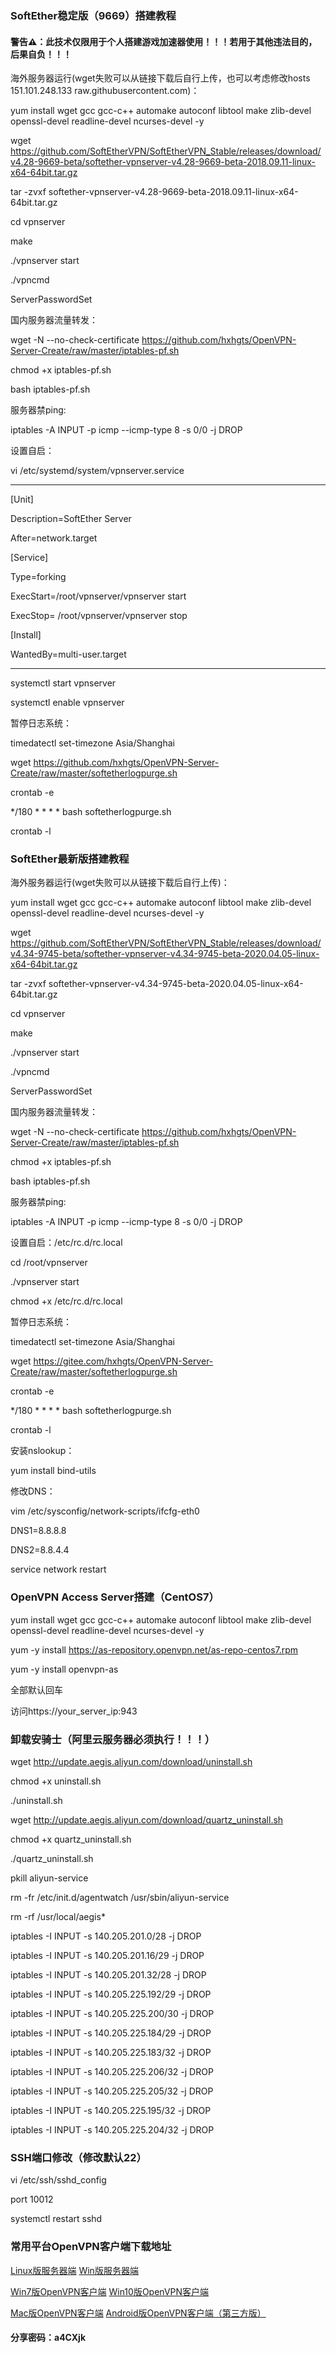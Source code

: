 ### SoftEther稳定版（9669）搭建教程

#### 警告⚠：此技术仅限用于个人搭建游戏加速器使用！！！若用于其他违法目的，后果自负！！！

海外服务器运行(wget失败可以从链接下载后自行上传，也可以考虑修改hosts 151.101.248.133 raw.githubusercontent.com)：

yum install wget gcc gcc-c++ automake autoconf libtool make zlib-devel openssl-devel readline-devel ncurses-devel -y

wget https://github.com/SoftEtherVPN/SoftEtherVPN_Stable/releases/download/v4.28-9669-beta/softether-vpnserver-v4.28-9669-beta-2018.09.11-linux-x64-64bit.tar.gz

tar -zvxf softether-vpnserver-v4.28-9669-beta-2018.09.11-linux-x64-64bit.tar.gz

cd vpnserver

make

./vpnserver start

./vpncmd

ServerPasswordSet

国内服务器流量转发：

wget -N --no-check-certificate https://github.com/hxhgts/OpenVPN-Server-Create/raw/master/iptables-pf.sh

chmod +x iptables-pf.sh

bash iptables-pf.sh

服务器禁ping:

iptables -A INPUT -p icmp --icmp-type 8 -s 0/0 -j DROP

设置自启：

vi /etc/systemd/system/vpnserver.service

--------------------------------------------------

[Unit] 

Description=SoftEther Server 

After=network.target 

[Service] 

Type=forking 

ExecStart=/root/vpnserver/vpnserver start 

ExecStop= /root/vpnserver/vpnserver stop

[Install] 

WantedBy=multi-user.target

--------------------------------------------------

systemctl start vpnserver

systemctl enable vpnserver

暂停日志系统：

timedatectl set-timezone Asia/Shanghai

wget https://github.com/hxhgts/OpenVPN-Server-Create/raw/master/softetherlogpurge.sh

crontab -e

*/180 * * * * bash softetherlogpurge.sh

crontab -l

### SoftEther最新版搭建教程

海外服务器运行(wget失败可以从链接下载后自行上传)：

yum install wget gcc gcc-c++ automake autoconf libtool make zlib-devel openssl-devel readline-devel ncurses-devel -y

wget https://github.com/SoftEtherVPN/SoftEtherVPN_Stable/releases/download/v4.34-9745-beta/softether-vpnserver-v4.34-9745-beta-2020.04.05-linux-x64-64bit.tar.gz

tar -zvxf softether-vpnserver-v4.34-9745-beta-2020.04.05-linux-x64-64bit.tar.gz

cd vpnserver

make

./vpnserver start

./vpncmd

ServerPasswordSet

国内服务器流量转发：

wget -N --no-check-certificate https://github.com/hxhgts/OpenVPN-Server-Create/raw/master/iptables-pf.sh

chmod +x iptables-pf.sh

bash iptables-pf.sh

服务器禁ping:

iptables -A INPUT -p icmp --icmp-type 8 -s 0/0 -j DROP

设置自启：/etc/rc.d/rc.local

cd /root/vpnserver

./vpnserver start

chmod +x /etc/rc.d/rc.local

暂停日志系统：

timedatectl set-timezone Asia/Shanghai

wget https://gitee.com/hxhgts/OpenVPN-Server-Create/raw/master/softetherlogpurge.sh

crontab -e

*/180 * * * * bash softetherlogpurge.sh

crontab -l

安装nslookup：

yum install bind-utils

修改DNS：

vim /etc/sysconfig/network-scripts/ifcfg-eth0

DNS1=8.8.8.8

DNS2=8.8.4.4

service network restart

### OpenVPN Access Server搭建（CentOS7）

yum install wget gcc gcc-c++ automake autoconf libtool make zlib-devel openssl-devel readline-devel ncurses-devel -y

yum -y install https://as-repository.openvpn.net/as-repo-centos7.rpm

yum -y install openvpn-as

全部默认回车

访问https://your_server_ip:943



### 卸载安骑士（阿里云服务器必须执行！！！）

wget http://update.aegis.aliyun.com/download/uninstall.sh

chmod +x uninstall.sh

./uninstall.sh

wget http://update.aegis.aliyun.com/download/quartz_uninstall.sh

chmod +x quartz_uninstall.sh

./quartz_uninstall.sh

pkill aliyun-service

rm -fr /etc/init.d/agentwatch /usr/sbin/aliyun-service

rm -rf /usr/local/aegis*

iptables -I INPUT -s 140.205.201.0/28 -j DROP

iptables -I INPUT -s 140.205.201.16/29 -j DROP

iptables -I INPUT -s 140.205.201.32/28 -j DROP

iptables -I INPUT -s 140.205.225.192/29 -j DROP

iptables -I INPUT -s 140.205.225.200/30 -j DROP

iptables -I INPUT -s 140.205.225.184/29 -j DROP

iptables -I INPUT -s 140.205.225.183/32 -j DROP

iptables -I INPUT -s 140.205.225.206/32 -j DROP

iptables -I INPUT -s 140.205.225.205/32 -j DROP

iptables -I INPUT -s 140.205.225.195/32 -j DROP

iptables -I INPUT -s 140.205.225.204/32 -j DROP

### SSH端口修改（修改默认22）

vi /etc/ssh/sshd_config

port 10012

systemctl restart sshd

### 常用平台OpenVPN客户端下载地址

[Linux版服务器端](https://lanzous.com/ic2bw2j)               [Win版服务器端](https://lanzous.com/ic2bx7a)

[Win7版OpenVPN客户端](https://www.lanzous.com/i9q7ykb)       [Win10版OpenVPN客户端](https://www.lanzous.com/i9mr48f)

[Mac版OpenVPN客户端](https://www.lanzous.com/i9q7ylc)        [Android版OpenVPN客户端（第三方版）](https://www.lanzous.com/i9mrdfg)

#### 分享密码：a4CXjk

